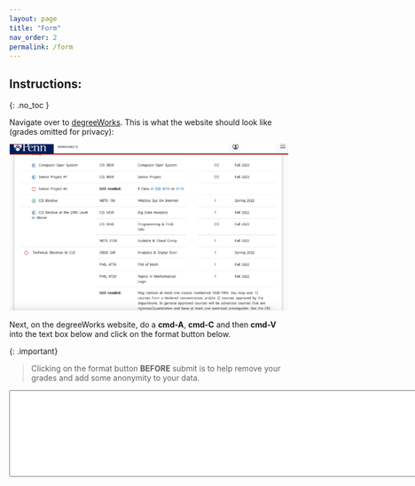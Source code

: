 ```yaml
---
layout: page
title: "Form"
nav_order: 2
permalink: /form
---
```

## Instructions:
{: .no_toc }

Navigate over to [degreeWorks](https://degreeworks-prod-j.isc-seo.upenn.edu:9904/worksheets/WEB31). 
This is what the website should look like (grades omitted for privacy):

![](/assets/images/example.png) 

Next, on the degreeWorks website, do a **cmd-A**, **cmd-C** and then **cmd-V** into the text box below and click on the format button below.


{: .important}
>Clicking on the format button **BEFORE** submit is to help remove your grades and add some anonymity to your data. 



<textarea type="text" id="Name" rows="10" cols="100"></textarea>
